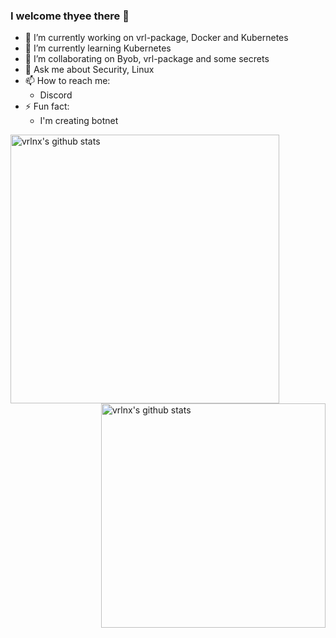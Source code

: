 ### I welcome thyee there 👋

<!--
**vrlnx/vrlnx** is a ✨ _special_ ✨ repository because its `README.md` (this file) appears on your GitHub profile.

Here are some ideas to get you started:
-->
- 🔭 I’m currently working on vrl-package, Docker and Kubernetes
- 🌱 I’m currently learning Kubernetes
- 👯 I’m collaborating on Byob, vrl-package and some secrets
- 💬 Ask me about Security, Linux
- 📫 How to reach me:
  - Discord
- ⚡ Fun fact:
  - I'm creating botnet
<!--
- 🤔 I’m looking for help with ...
-->


<img align="left" width="430" height="auto" alt="vrlnx's github stats" src="https://github-readme-stats.vercel.app/api?username=vrlnx&hide_border=true&title_color=0ff54c&icon_color=0ff54c&text_color=c9d1d9&bg_color=0d1117&show_icons=true;count_private=true&amp;include_all_commits=true">

<img align="right" width="359" height="auto" alt="vrlnx's github stats" src="https://github-readme-stats.vercel.app/api/top-langs/?username=vrlnx&hide_border=true&title_color=0ff54c&icon_color=0ff54c&text_color=c9d1d9&bg_color=0d1117&layout=compact&amp;show_icons=true&amp;">

